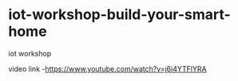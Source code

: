 # iot-workshop-build-your-smart-home
 iot workshop

video link -https://www.youtube.com/watch?v=j6i4YTFlYRA